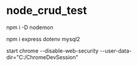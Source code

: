 # node_crud_test

npm i -D nodemon

npm i express dotenv mysql2

start chrome --disable-web-security --user-data-dir="C:/ChromeDevSession"
